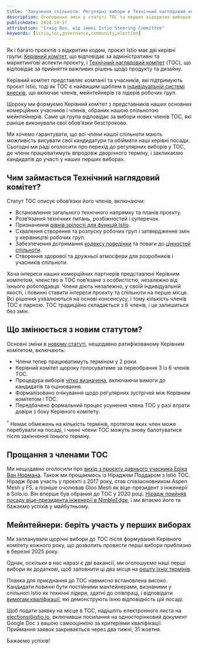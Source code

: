 ```yaml
---
title: "Залучення спільноти: Регулярні вибори в Технічний наглядовий комітет Istio"
description: Оголошення змін у статуті TOC та перших відкритих виборів.
publishdate: 2024-10-17
attribution: "Craig Box, від імені Istio Steering Committee"
keywords: [istio,toc,governance,community,election]
---
```


Як і багато проєктів з відкритим кодом, проєкт Istio має дві керівні групи: [Керівний комітет](https://github.com/istio/community/blob/master/steering/CHARTER.md), що відповідає за адміністративні та маркетингові аспекти проєкту, і [Технічний наглядовий комітет](https://github.com/istio/community/blob/master/TECH-OVERSIGHT-COMMITTEE.md) (TOC), що відповідає за прийняття важливих рішень щодо продукту та дизайну.

Керівний комітет представляє компанії та учасників, які підтримують проєкт Istio, тоді як TOC є найвищим щаблем в [індивідуальній системі внесків](https://github.com/istio/community/blob/master/ROLES.md), що включає членів, мейнтейнерів та лідерів робочих груп.

Щороку ми формуємо Керівний комітет з представників наших основних комерційних учасників і членів, обраних нашою спільнотою мейнтейнерів. Саме ця група відповідає за вибори нових членів TOC, які раніше виконували свої обовʼязки безстроково.

Ми хочемо гарантувати, що всі члени нашої спільноти мають можливість висувати свої кандидатури та обіймати наші керівні посади. Сьогодні ми раді оголосити про перехід до регулярних виборів у TOC, де члени працюватимуть впродовж дворічного терміну, і закликаємо кандидатів до участі у наших перших виборах.

## Чим займається Технічний наглядовий комітет?

Статут TOC описує обовʼязки його членів, включаючи:

* Встановлення загального технічного напрямку та планів проєкту.
* Розвʼязання технічних питань, розбіжностей і суперечок.
* Призначення [рівнів зрілості для функцій Istio](/docs/releases/feature-stages/).
* Схвалення створення та розпуску робочих груп і затвердження змін у керівництві робочих груп.
* Забезпечення дотримання [кодексу поведінки](https://github.com/istio/community/blob/master/CONTRIBUTING.md#code-of-conduct) та поваги до [цінностей спільноти](https://github.com/istio/community/blob/master/VALUES.md).
* Створення здорової та дружньої атмосфери для розробників і учасників спільноти.

Хоча інтереси наших комерційних партнерів представлені Керівним комітетом, членство в TOC пов’язане з особистістю, незалежно від їхнього роботодавця. Члени діють незалежно, у своїй індивідуальній якості, і повинні ставити інтереси проєкту та спільноти на перше місце. Всі рішення ухвалюються на основі консенсусу, і тому кількість членів TOC є парною. TOC традиційно складається з 6 членів, і це залишиться без змін.

## Що змінюється з новим статутом?

Основні зміни в [новому статуті](https://github.com/istio/community/blob/master/TECH-OVERSIGHT-COMMITTEE.md#charter), нещодавно ратифікованому Керівним комітетом, включають:

* Члени тепер працюватимуть терміном у 2 роки.
* Керівний комітет щороку голосуватиме за переобрання 3 із 6 членів TOC.
* Процедура виборів [чітко визначена](https://github.com/istio/community/blob/master/TECH-OVERSIGHT-COMMITTEE.md#qualification-and-eligibility), включаючи вимоги до кандидатів та оцінювання.
* Формалізовано очікування щодо регулярних зустрічей між Керівним комітетом і TOC.
* Передбачено формальний процес усунення члена TOC у разі втрати довіри з боку Керівного комітету.

<sup>†</sup> Немає обмежень на кількість термінів, протягом яких член може перебувати на посаді, і чинні члени TOC можуть знову балотуватися після закінчення їхнього терміну.

## Прощання з членами TOC

Ми нещодавно оголосили про [вихід з проєкту давнього учасника Еріка Ван Нормана](/news/releases/1.22.x/announcing-1.22/#a-thank-you). Також ми прощаємось із Ніраджем Поддаром з Istio TOC. Нірадж брав участь у проєкті з 2017 року, став співзасновником Aspen Mesh у F5, а пізніше очолював Gloo Mesh як віце-президент з інженерії в Solo.io. Він вперше був обраний до TOC у 2020 році. [Нірадж прийняв посаду віце-президента інженерії в NimbleEdge](https://www.linkedin.com/feed/update/urn:li:activity:7251958639400206336/), і ми вітаємо його та бажаємо успіхів у майбутньому.

## Мейнтейнери: беріть участь у перших виборах

Ми запланували щорічні вибори до TOC після формування Керівного комітету кожного року, що дозволить провести перші вибори приблизно в березні 2025 року.

Однак, оскільки в нас наразі є дві вакансії, ми оголошуємо наші перші вибори як додаткові, щоб заповнити ці два місця на [решту їхніх термінів](https://github.com/istio/community/blob/master/TECH-OVERSIGHT-COMMITTEE.md#members).

Планка для приєднання до TOC навмисно встановлена високо. Кандидати повинні бути постійними мантейнерами, визнаними у спільноті Istio як технічні лідери, здатні до співпраці, і відповідати [вимогам кваліфікації](https://github.com/istio/community/blob/master/TECH-OVERSIGHT-COMMITTEE.md#qualification-and-eligibility), які демонструють їхню відповідність цій посаді.

Щоб подати заявку на місце в TOC, надішліть електронного листа на [elections@istio.io](mailto:elections@istio.io), включивши посилання на односторінковий документ Google Doc з вашою самооцінкою за критеріями кваліфікації. Приймання заявок закривається через два тижні, 31 жовтня.

Бажаємо успіхів!
